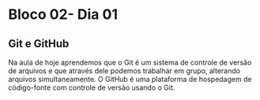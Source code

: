 # Bloco 02- Dia 01

## Git e GitHub

Na aula de hoje aprendemos que o Git é um sistema de controle de versão de arquivos e que através dele podemos trabalhar em grupo, alterando arquivos simultaneamente. O GitHub é uma plataforma de hospedagem de código-fonte com controle de versão usando o Git.

